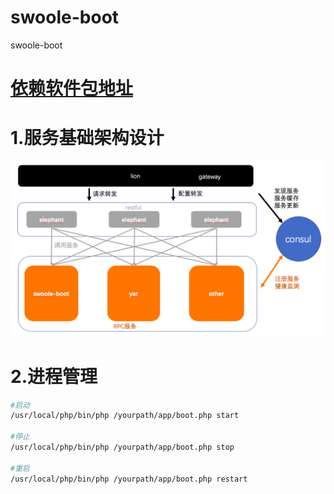 # swoole-boot
swoole-boot

# [依赖软件包地址](https://github.com/swoole-boot/soft)

# 1.服务基础架构设计

![架构图](https://github.com/swoole-boot/swoole-boot/blob/master/swoole-boot-micro-server.png?raw=true)

# 2.进程管理

```bash
#启动
/usr/local/php/bin/php /yourpath/app/boot.php start

#停止
/usr/local/php/bin/php /yourpath/app/boot.php stop

#重启
/usr/local/php/bin/php /yourpath/app/boot.php restart
```
